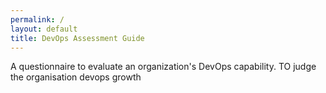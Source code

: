 ```yaml
---
permalink: /
layout: default
title: DevOps Assessment Guide
---
```


A questionnaire to evaluate an organization's DevOps capability.
TO judge the organisation devops growth

